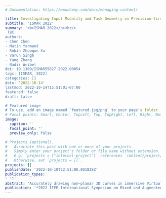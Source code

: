 ```yaml
---
# Documentation: https://wowchemy.com/docs/managing-content/

title: Investigating Input Modality and Task Geometry on Precision–first 3D Drawing in Virtual Reality
subtitle: 'ISMAR 2022'
summary: '<b>ISMAR 2022</b><br/>
 TBC
authors:
- Chen Chen
- Matin Yarmand
- Robin Zhuoqun Xu
- Varun Singh
- Yang Zhang
- Nadir Weibel
doi: 10.1109/ISMAR55827.2022.00054
tags: [ISMAR, 2022]
categories: []
date: '2022-10-14'
lastmod: 2022-10-14T15:51:01-07:00
featured: false
draft: false

# Featured image
# To use, add an image named `featured.jpg/png` to your page's folder.
# Focal points: Smart, Center, TopLeft, Top, TopRight, Left, Right, BottomLeft, Bottom, BottomRight.
image:
  caption: ''
  focal_point: ''
  preview_only: false

# Projects (optional).
#   Associate this post with one or more of your projects.
#   Simply enter your project's folder or file name without extension.
#   E.g. `projects = ["internal-project"]` references `content/project/deep-learning/index.md`.
#   Otherwise, set `projects = []`.
projects: []
publishDate: '2022-10-10T22:51:00.801838Z'
publication_types:
- '1'
abstract: 'Accurately drawing non–planar 3D curves in immersive Virtual Reality (VR) is indispensable for many precise 3D tasks. However, due to lack of physical support, limited depth perception, and the non–planar nature of 3D curves, it is challenging to adjust mid–air strokes to achieve high precision. Instead of creating new interaction techniques, we investigated how task geometric shapes and input modalities affect precision–first drawing performance in a within–subject study (n = 12) focusing on 3D target tracing in commercially available VR headsets. We found that compared to using bare hands, VR controllers and pens yield nearly 30% of precision gain, and that the tasks with large curvature, forward–backward or left–right orientations perform best. We finally discuss opportunities for designing novel interaction techniques for precise 3D drawing. We believe that our work will benefit future research aiming to create usable toolboxes for precise 3D drawing.'
publication: '*2022 IEEE International Symposium on Mixed and Augmented Reality Adjunct (ISMAR), October 17–21, 2022, Singapore*'
---
```

